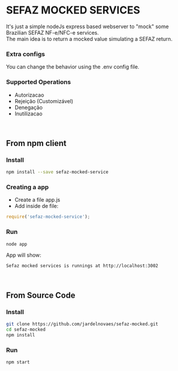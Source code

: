 # SEFAZ MOCKED SERVICES
It's just a simple nodeJs express based webserver to "mock" some Brazilian SEFAZ NF-e/NFC-e services.  
The main idea is to return a mocked value simulating a SEFAZ return.


### Extra configs
You can change the behavior using the .env config file.


### Supported Operations
- Autorizacao
- Rejeição (Customizável)
- Denegação
- Inutilizacao

<br/>

## From npm client
### Install
```bash
npm install --save sefaz-mocked-service
```

### Creating a app
- Create a file app.js
- Add inside de file:
```js
require('sefaz-mocked-service');
```

### Run
```bash
node app
```

App will show:
```
Sefaz mocked services is runnings at http://localhost:3002
```    

<br/>

## From Source Code
### Install
```bash
git clone https://github.com/jardelnovaes/sefaz-mocked.git
cd sefaz-mocked
npm install
```

### Run
```bash
npm start
```

